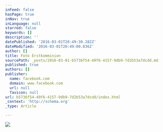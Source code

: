 ```yaml
---
inFeed: false
hasPage: true
inNav: true
inLanguage: null
starred: false
keywords: []
description: ''
datePublished: '2016-03-01T20:49:30.282Z'
dateModified: '2016-03-01T20:49:00.836Z'
author: []
title: Foto Erstkomminion
sourcePath: _posts/2016-03-01-b5736f54-49f6-4157-9db9-7d2b53a7dcdd.md
published: true
authors: []
publisher:
  name: facebook.com
  domain: www.facebook.com
  url: null
  favicon: null
url: b5736f54-49f6-4157-9db9-7d2b53a7dcdd/index.html
_context: 'http://schema.org'
_type: Article

---
```

![](https://scontent-vie1-1.xx.fbcdn.net/hphotos-xaf1/v/t1.0-9/11149396_10153258609199588_6487017755402434761_n.jpg?oh=2f133f817d890eefc5f0c59f64336eb7&oe=575BE4A6)